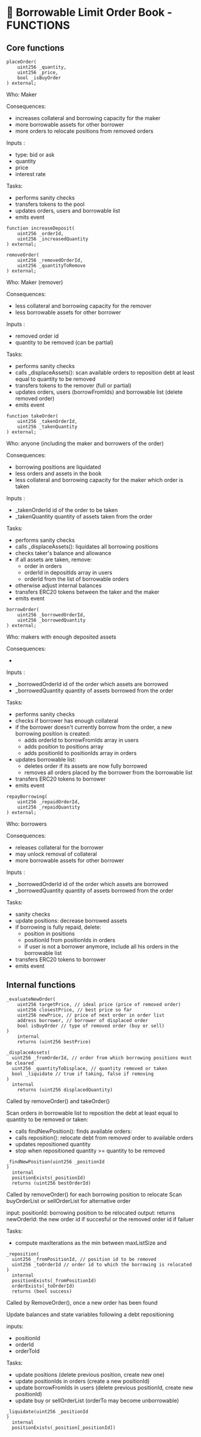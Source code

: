 # :book: Borrowable Limit Order Book - FUNCTIONS

## Core functions

```solidity
placeOrder(
    uint256 _quantity,
    uint256 _price,
    bool _isBuyOrder
) external;
```

Who: Maker

Consequences:

- increases collateral and borrowing capacity for the maker
- more borrowable assets for other borrower
- more orders to relocate positions from removed orders

Inputs :

- type: bid or ask
- quantity
- price
- interest rate

Tasks:

- performs sanity checks
- transfers tokens to the pool
- updates orders, users and borrowable list
- emits event

```solidity
function increaseDeposit(
    uint256 _orderId,
    uint256 _increasedQuantity
) external;
```


```solidity
removeOrder(
    uint256 _removedOrderId,
    uint256 _quantityToRemove
) external;
```

Who: Maker (remover)

Consequences:

- less collateral and borrowing capacity for the remover
- less borrowable assets for other borrower

Inputs :

- removed order id
- quantity to be removed (can be partial)

Tasks:

- performs sanity checks
- calls \_displaceAssets(): scan available orders to reposition debt at least equal to quantity to be removed
- transfers tokens to the remover (full or partial)
- updates orders, users (borrowFromIds) and borrowable list (delete removed order)
- emits event

```solidity
function takeOrder(
    uint256 _takenOrderId,
    uint256 _takenQuantity
) external;
```

Who: anyone (including the maker and borrowers of the order)

Consequences:

- borrowing positions are liquidated
- less orders and assets in the book
- less collateral and borrowing capacity for the maker which order is taken

Inputs :

- \_takenOrderId id of the order to be taken
- \_takenQuantity quantity of assets taken from the order

Tasks:

- performs sanity checks
- calls \_displaceAssets(): liquidates all borrowing positions
- checks taker's balance and allowance
- if all assets are taken, remove:
  - order in orders
  - orderId in depositIds array in users
  - orderId from the list of borrowable orders
- otherwise adjust internal balances
- transfers ERC20 tokens between the taker and the maker
- emits event

```solidity
borrowOrder(
    uint256 _borrowedOrderId,
    uint256 _borrowedQuantity
) external;
```

Who: makers with enough deposited assets

Consequences:

-

Inputs :

- \_borrowedOrderId id of the order which assets are borrowed
- \_borrowedQuantity quantity of assets borrowed from the order

Tasks:

- performs sanity checks
- checks if borrower has enough collateral
- if the borrower doesn't currently borrow from the order, a new borrowing position is created:
  - adds orderId to borrowFromIds array in users
  - adds position to positions array
  - adds positionId to positionIds array in orders
- updates borrowable list:
  - deletes order if its assets are now fully borrowed
  - removes all orders placed by the borrower from the borrowable list
- transfers ERC20 tokens to borrower
- emits event

```solidity
repayBorrowing(
    uint256 _repaidOrderId,
    uint256 _repaidQuantity
) external;
```

Who: borrowers

Consequences:

- releases collateral for the borrower
- may unlock removal of collateral
- more borrowable assets for other borrower

Inputs :

- \_borrowedOrderId id of the order which assets are borrowed
- \_borrowedQuantity quantity of assets borrowed from the order

Tasks:

- sanity checks
- update positions: decrease borrowed assets
- if borrowing is fully repaid, delete:
  - position in positions
  - positionId from positionIds in orders
  - if user is not a borrower anymore, include all his orders in the borrowable list
- transfers ERC20 tokens to borrower
- emits event

## Internal functions

```solidity
_evaluateNewOrder(
    uint256 targetPrice, // ideal price (price of removed order)
    uint256 closestPrice, // best price so far
    uint256 newPrice, // price of next order in order list
    address borrower, // borrower of displaced order
    bool isBuyOrder // type of removed order (buy or sell)
)
    internal
    returns (uint256 bestPrice)
```

```solidity
_displaceAssets(
  uint256 _fromOrderId, // order from which borrowing positions must be cleared
  uint256 _quantityToDisplace, // quantity removed or taken
  bool _liquidate // true if taking, false if removing
)
  internal
    returns (uint256 displacedQuantity)
```

Called by removeOrder() and takeOrder()

Scan orders in borrowable list to reposition the debt at least equal to quantity to be removed or taken:

- calls findNewPosition(): finds available orders:
- calls reposition(): relocate debt from removed order to available orders
- updates repositioned quantity
- stop when repositioned quantity >= quantity to be removed

```solidity
_findNewPosition(uint256 _positionId
)
  internal
  positionExists(_positionId)
  returns (uint256 bestOrderId)
```

Called by removeOrder() for each borrowing position to relocate
Scan buyOrderList or sellOrderList for alternative order

input: positionId: borrowing position to be relocated
output: returns newOrderId: the new order id if succesful or the removed order id if failuer

Tasks:

- compute maxIterations as the min between maxListSize and

```solidity
_reposition(
  uint256 _fromPositionId, // position id to be removed
  uint256 _toOrderId // order id to which the borrowing is relocated
)
  internal
  positionExists(_fromPositionId)
  orderExists(_toOrderId)
  returns (bool success)
```

Called by RemoveOrder(), once a new order has been found

Update balances and state variables following a debt repositioning

inputs:

- positionId
- orderId
- orderToId

Tasks:

- update positions (delete previous position, create new one)
- update positionIds in orders (create a new positionId)
- update borrowFromIds in users (delete previous positionId, create new positionId)
- update buy or sellOrderList (orderTo may become unborrowable)

```solidity
_liquidate(uint256 _positionId
)
  internal
  positionExists(_position[_positionId])
```
